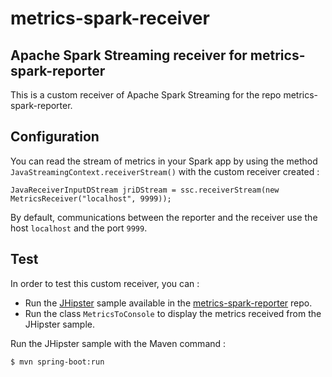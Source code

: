 metrics-spark-receiver
=============

## Apache Spark Streaming receiver for metrics-spark-reporter 

This is a custom receiver of Apache Spark Streaming for the repo metrics-spark-reporter.

## Configuration

You can read the stream of metrics in your Spark app 
by using the method `JavaStreamingContext.receiverStream()` with the custom receiver created :
```
JavaReceiverInputDStream jriDStream = ssc.receiverStream(new MetricsReceiver("localhost", 9999));
```
By default, communications between the reporter and the receiver use the host `localhost` and the port `9999`.

## Test

In order to test this custom receiver, you can :
* Run the [JHipster](http://jhipster.github.io/) sample available
in the [metrics-spark-reporter](https://github.com/ippontech/metrics-spark-reporter) repo.
* Run the class `MetricsToConsole` to display the metrics received from the JHipster sample.

Run the JHipster sample with the Maven command :
```
$ mvn spring-boot:run
```

